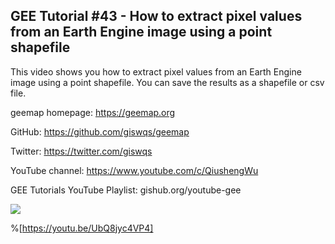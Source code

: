 ## GEE Tutorial #43 - How to extract pixel values from an Earth Engine image using a point shapefile

This video shows you how to extract pixel values from an Earth Engine image using a point shapefile. You can save the results as a shapefile or csv file. 

geemap homepage: https://geemap.org

GitHub: https://github.com/giswqs/geemap

Twitter: https://twitter.com/giswqs

YouTube channel: https://www.youtube.com/c/QiushengWu

GEE Tutorials YouTube Playlist: gishub.org/youtube-gee

![](https://i.imgur.com/pbt6neQ.gif)

%[https://youtu.be/UbQ8jyc4VP4]
